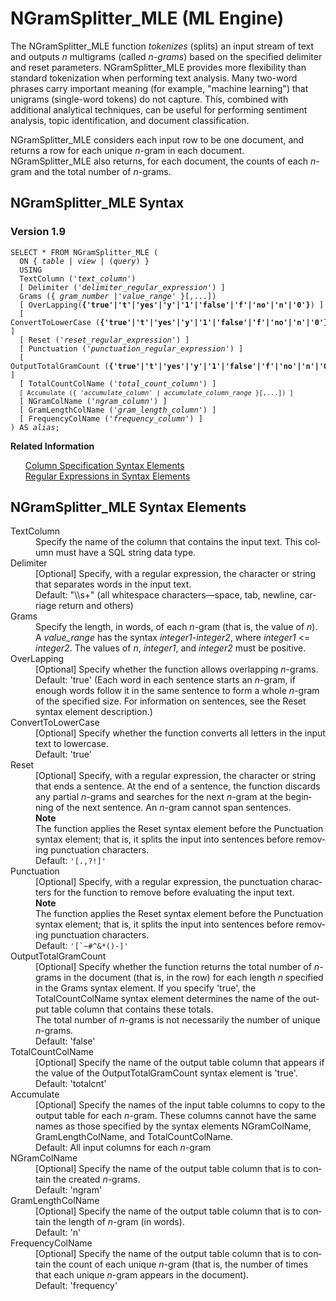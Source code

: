 <html><head></head><body><div class="nested0" aria-labelledby="ariaid-title1" topicindex="1" topicid="ggy1507559464762" id="ggy1507559464762"><h1 class="title topictitle1" id="ariaid-title1">NGramSplitter_MLE (ML Engine)</h1><div class="body conbody">
<p class="p">The NGramSplitter_MLE function <dfn class="term">tokenizes</dfn> (splits) an input stream of text and outputs <var class="keyword varname">n</var> multigrams (called <var class="keyword varname">n</var><dfn class="term">-grams</dfn>) based on the specified delimiter and reset parameters. NGramSplitter_MLE provides more flexibility than standard tokenization when performing text analysis. Many two-word phrases carry important meaning (for example, "machine learning") that unigrams (single-word tokens) do not capture. This, combined with additional analytical techniques, can be useful for performing sentiment analysis, topic identification, and document classification.</p>
<p class="p">NGramSplitter_MLE considers each input row to be one document, and returns a row for each unique <var class="keyword varname">n</var>-gram in each document. NGramSplitter_MLE also returns, for each document, the counts of each <var class="keyword varname">n</var>-gram and the total number of <var class="keyword varname">n</var>-grams.</p></div><div class="topic reference nested1" aria-labelledby="ariaid-title2" topicindex="2" topicid="cxt1507559517301" xml:lang="en-us" lang="en-us" id="cxt1507559517301">
<h2 class="title topictitle2" id="ariaid-title2">NGramSplitter_MLE Syntax</h2><div class="body refbody"><div class="section" id="cxt1507559517301__section_N1000E_N1000C_N10001">
<h3 class="title sectiontitle">Version 1.9</h3><pre class="pre codeblock" xml:space="preserve"><code>SELECT * FROM NGramSplitter_MLE (
  <span>ON { <var class="keyword varname">table</var> | <var class="keyword varname">view</var> | (<var class="keyword varname">query</var>) }</span>
  USING
  TextColumn ('<var class="keyword varname">text_column</var>')
  [ Delimiter ('<var class="keyword varname">delimiter_regular_expression</var>') ]
  Grams ({ <var class="keyword varname">gram_number</var> |'<var class="keyword varname">value_range</var>' }[,...])
  [ OverLapping(<span><b>{'true'|'t'|'yes'|'y'|'1'|'false'|'f'|'no'|'n'|'0'}</b></span>) ]
  [ ConvertToLowerCase (<span><b>{'true'|'t'|'yes'|'y'|'1'|'false'|'f'|'no'|'n'|'0'}</b></span>) ]
  [ Reset ('<var class="keyword varname">reset_regular_expression</var>') ]
  [ Punctuation ('<var class="keyword varname">punctuation_regular_expression</var>') ]
  [ OutputTotalGramCount (<span><b>{'true'|'t'|'yes'|'y'|'1'|'false'|'f'|'no'|'n'|'0'}</b></span>) ]
  [ TotalCountColName ('<var class="keyword varname">total_count_column</var>') ]
  <code class="ph codeph">[ Accumulate ({ '<var class="keyword varname">accumulate_column</var>' | <var class="keyword varname">accumulate_column_range</var> }[,...]) ]</code>
  [ NGramColName ('<var class="keyword varname">ngram_column</var>') ]
  [ GramLengthColName ('<var class="keyword varname">gram_length_column</var>') ]
  [ FrequencyColName ('<var class="keyword varname">frequency_column</var>') ]
) AS <var class="keyword varname">alias</var>;</code></pre></div></div><div class="related-links"><div class="linklistheader"><p></p><b>Related Information</b></div>
<ul class="linklist linklist"><div class="linklistmember"><a href="ndv1557782188375.md">Column Specification Syntax Elements</a></div><div class="linklistmember"><a href="dsd1557781660424.md">Regular Expressions in Syntax Elements</a></div></ul></div></div><div class="topic reference nested1" aria-labelledby="ariaid-title3" topicindex="3" topicid="oet1507562180794" xml:lang="en-us" lang="en-us" id="oet1507562180794">
<h2 class="title topictitle2" id="ariaid-title3">NGramSplitter_MLE Syntax Elements</h2><div class="body refbody"><div class="section" id="oet1507562180794__section_N10011_N1000E_N10001"><dl class="dl parml"><dt class="dt pt dlterm">TextColumn</dt><dd class="dd pd">Specify the name of the column that contains the input text. This column must have a SQL string data type.</dd><dt class="dt pt dlterm">Delimiter</dt><dd class="dd pd">[Optional] Specify, with a regular expression, the character or string that separates words in the input text.</dd><dd class="dd pd ddexpand">Default: "\\s+" (all whitespace characters—space, tab, newline, carriage return and others)</dd><dt class="dt pt dlterm">Grams</dt><dd class="dd pd">Specify the length, in words, of each <var class="keyword varname">n</var>-gram (that is, the value of <var class="keyword varname">n</var>). A <var class="keyword varname">value_range</var> has the syntax <var class="keyword varname">integer1</var>-<var class="keyword varname">integer2</var>, where <var class="keyword varname">integer1</var> <= <var class="keyword varname">integer2</var>. The values of <var class="keyword varname">n</var>, <var class="keyword varname">integer1</var>, and <var class="keyword varname">integer2</var> must be positive.</dd><dt class="dt pt dlterm">OverLapping</dt><dd class="dd pd">[Optional] Specify whether the function allows overlapping <var class="keyword varname">n</var>-grams.</dd><dd class="dd pd ddexpand">Default: 'true' (Each word in each sentence starts an <var class="keyword varname">n</var>-gram, if enough words follow it in the same sentence to form a whole <var class="keyword varname">n</var>-gram of the specified size. For information on sentences, see the Reset syntax element description.)</dd><dt class="dt pt dlterm">ConvertToLowerCase</dt><dd class="dd pd">[Optional] Specify whether the function converts all letters in the input text to lowercase.</dd><dd class="dd pd ddexpand">Default: 'true'</dd><dt class="dt pt dlterm">Reset</dt><dd class="dd pd">[Optional] Specify, with a regular expression, the character or string that ends a sentence. At the end of a sentence, the function discards any partial <var class="keyword varname">n</var>-grams and searches for the next <var class="keyword varname">n</var>-gram at the beginning of the next sentence. An <var class="keyword varname">n</var>-gram cannot span sentences.<div class="note note" id="oet1507562180794__note_N100B9_N100A6_N1009F_N10018_N10014_N10010_N10001"><span><b>Note</b></span><div class="notebody">The function applies the Reset syntax element before the Punctuation syntax element; that is, it splits the input into sentences before removing punctuation characters.</div></div></dd><dd class="dd pd ddexpand">Default: <code class="ph codeph">'[.,?!]'</code></dd><dt class="dt pt dlterm">Punctuation</dt><dd class="dd pd">[Optional] Specify, with a regular expression, the punctuation characters for the function to remove before evaluating the input text.<div class="note note" id="oet1507562180794__note_N100D2_N100CE_N100C7_N10018_N10014_N10010_N10001"><span><b>Note</b></span><div class="notebody">The function applies the Reset syntax element before the Punctuation syntax element; that is, it splits the input into sentences before removing punctuation characters.</div></div></dd><dd class="dd pd ddexpand">Default: <code class="ph codeph">'[`~#^&amp;*()-]'</code></dd><dt class="dt pt dlterm">OutputTotalGramCount</dt><dd class="dd pd">[Optional] Specify whether the function returns the total number of <var class="keyword varname">n</var>-grams in the document (that is, in the row) for each length <var class="keyword varname">n</var> specified in the Grams syntax element. If you specify 'true', the TotalCountColName syntax element determines the name of the output table column that contains these totals.</dd><dd class="dd pd ddexpand">The total number of <var class="keyword varname">n</var>-grams is not necessarily the number of unique <var class="keyword varname">n</var>-grams.</dd><dd class="dd pd ddexpand">Default: 'false'</dd><dt class="dt pt dlterm">TotalCountColName</dt><dd class="dd pd">[Optional] Specify the name of the output table column that appears if the value of the OutputTotalGramCount syntax element is 'true'.</dd><dd class="dd pd ddexpand">Default: 'totalcnt'</dd><dt class="dt pt dlterm">Accumulate</dt><dd class="dd pd">[Optional] Specify the names of the input table columns to copy to the output table for each <var class="keyword varname">n</var>-gram. These columns cannot have the same names as those specified by the syntax elements NGramColName, GramLengthColName, and TotalCountColName.</dd><dd class="dd pd ddexpand">Default: All input columns for each <var class="keyword varname">n</var>-gram</dd><dt class="dt pt dlterm">NGramColName</dt><dd class="dd pd">[Optional] Specify the name of the output table column that is to contain the created <var class="keyword varname">n</var>-grams.</dd><dd class="dd pd ddexpand">Default: 'ngram'</dd><dt class="dt pt dlterm">GramLengthColName</dt><dd class="dd pd">[Optional] Specify the name of the output table column that is to contain the length of <var class="keyword varname">n</var>-gram (in words).</dd><dd class="dd pd ddexpand">Default: 'n'</dd><dt class="dt pt dlterm">FrequencyColName</dt><dd class="dd pd">[Optional] Specify the name of the output table column that is to contain the count of each unique <var class="keyword varname">n</var>-gram (that is, the number of times that each unique <var class="keyword varname">n</var>-gram appears in the document).</dd><dd class="dd pd ddexpand">Default: 'frequency'</dd></dl></div></div></div></div></body></html>
